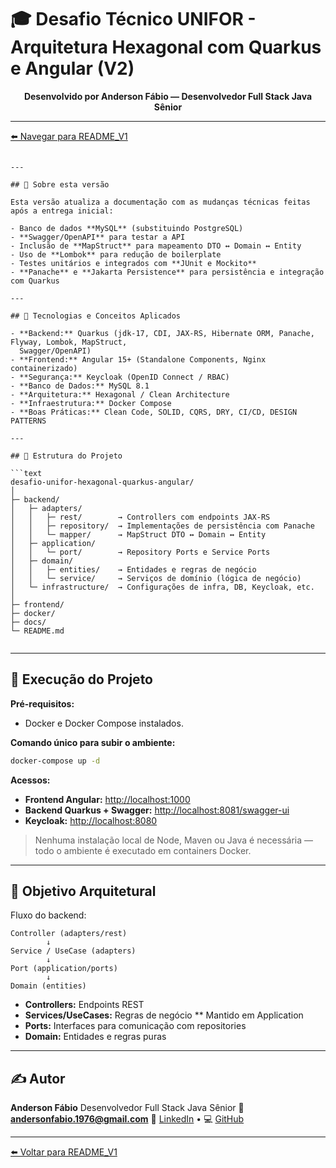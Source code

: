 # 🎓 Desafio Técnico UNIFOR - Arquitetura Hexagonal com Quarkus e Angular (V2)

<p align="center">
  <b>Desenvolvido por Anderson Fábio — Desenvolvedor Full Stack Java Sênior</b>
</p>

---

[⬅️ Navegar para README_V1](./README_V1.md)

```

---

## 📌 Sobre esta versão

Esta versão atualiza a documentação com as mudanças técnicas feitas após a entrega inicial:

- Banco de dados **MySQL** (substituindo PostgreSQL)
- **Swagger/OpenAPI** para testar a API
- Inclusão de **MapStruct** para mapeamento DTO ↔ Domain ↔ Entity
- Uso de **Lombok** para redução de boilerplate
- Testes unitários e integrados com **JUnit e Mockito**
- **Panache** e **Jakarta Persistence** para persistência e integração com Quarkus

---

## 🧱 Tecnologias e Conceitos Aplicados

- **Backend:** Quarkus (jdk-17, CDI, JAX-RS, Hibernate ORM, Panache, Flyway, Lombok, MapStruct, 
  Swagger/OpenAPI)
- **Frontend:** Angular 15+ (Standalone Components, Nginx containerizado)
- **Segurança:** Keycloak (OpenID Connect / RBAC)
- **Banco de Dados:** MySQL 8.1
- **Arquitetura:** Hexagonal / Clean Architecture
- **Infraestrutura:** Docker Compose
- **Boas Práticas:** Clean Code, SOLID, CQRS, DRY, CI/CD, DESIGN PATTERNS

---

## 🧩 Estrutura do Projeto

```text
desafio-unifor-hexagonal-quarkus-angular/
│
├─ backend/      
│   ├─ adapters/        
│   │   ├─ rest/        → Controllers com endpoints JAX-RS
│   │   ├─ repository/  → Implementações de persistência com Panache
│   │   └─ mapper/      → MapStruct DTO ↔ Domain ↔ Entity
│   ├─ application/    
│   │   └─ port/        → Repository Ports e Service Ports
│   ├─ domain/         
│   │   ├─ entities/    → Entidades e regras de negócio
│   │   └─ service/     → Serviços de domínio (lógica de negócio)
│   └─ infrastructure/  → Configurações de infra, DB, Keycloak, etc.
│
├─ frontend/     
├─ docker/       
├─ docs/         
└─ README.md
  
````

---

## 🚀 Execução do Projeto

**Pré-requisitos:**

* Docker e Docker Compose instalados.

**Comando único para subir o ambiente:**

```bash
docker-compose up -d
```

**Acessos:**

* **Frontend Angular:** [http://localhost:1000](http://localhost:1000)
* **Backend Quarkus + Swagger:** [http://localhost:8081/swagger-ui](http://localhost:8080/q/swagger-ui)
* **Keycloak:** [http://localhost:8080](http://localhost:8081)

> Nenhuma instalação local de Node, Maven ou Java é necessária — todo o ambiente é executado em containers Docker.

---

## 🧠 Objetivo Arquitetural

Fluxo do backend:

```
Controller (adapters/rest)
        ↓
Service / UseCase (adapters)
        ↓
Port (application/ports)
        ↓
Domain (entities)
```

* **Controllers:** Endpoints REST
* **Services/UseCases:** Regras de negócio ** Mantido em Application
* **Ports:** Interfaces para comunicação com repositories
* **Domain:** Entidades e regras puras

---

## ✍️ Autor

**Anderson Fábio**
Desenvolvedor Full Stack Java Sênior
📧 **[andersonfabio.1976@gmail.com](mailto:andersonfabio.1976@gmail.com)**
🔗 [LinkedIn](https://www.linkedin.com/in/andersonfabio1976) • 💻 [GitHub](https://github.com/andersonfabio)

---

[⬅️ Voltar para README_V1](./README_V1.md)

